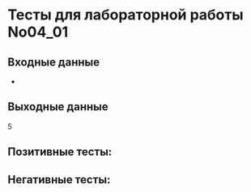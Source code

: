 # Тесты для лабораторной работы No04_01
## Входные данные
-
## Выходные данные
5
## Позитивные тесты:


## Негативные тесты:

